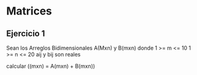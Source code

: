 # Matrices

## Ejercicio 1
Sean los Arreglos Bidimensionales A(Mxn) y B(mxn)
donde 1 >= m <= 10
1 >= n <= 20
aij y bij son reales

calcular ((mxn) = A(mxn) + B(mxn))